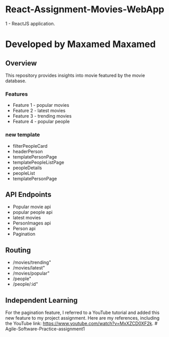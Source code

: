 # React-Assignment-Movies-WebApp
1 - ReactJS application.
# Developed by Maxamed Maxamed


## Overview

This repository provides insights into movie featured by the movie database.

### Features

+ Feature 1 - popular movies 
+ Feature 2 - latest movies
+ Feature 3 - trending movies
+ Feature 4 - popular people  

### new template
+ filterPeopleCard
+ headerPerson 
+ templatePersonPage
+ templatePeopleListPage
+ peopleDetails
+ peopleList
+ templatePersonPage


## API Endpoints
+ Popular movie api 
+ popular people  api 
+ latest movies
+ PersonImages api 
+ Person api 
+ Pagination

## Routing
+ /movies/trending" 
+ /movies/latest" 
+ /movies/popular" 
+ /people" 
+ /people/:id" 


## Independent Learning
For the pagination feature, I referred to a YouTube tutorial and added this new feature to my project assignment. Here are my references, including the YouTube link: https://www.youtube.com/watch?v=MxXZCD0XF2k.
#   A g i l e - S o f t w a r e - P r a c t i c e - a s s i g n m e n t 1  
 